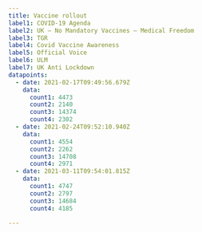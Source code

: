 ```yaml
---
title: Vaccine rollout
label1: COVID-19 Agenda
label2: UK – No Mandatory Vaccines – Medical Freedom
label3: TGR
label4: Covid Vaccine Awareness
label5: Official Voice
label6: ULM
label7: UK Anti Lockdown
datapoints:
  - date: 2021-02-17T09:49:56.679Z
    data:
      count1: 4473
      count2: 2140
      count3: 14374
      count4: 2302
  - date: 2021-02-24T09:52:10.940Z
    data:
      count1: 4554
      count2: 2262
      count3: 14708
      count4: 2971
  - date: 2021-03-11T09:54:01.815Z
    data:
      count1: 4747
      count2: 2797
      count3: 14684
      count4: 4185

---
```


